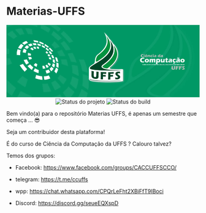 # Materias-UFFS

<p align="center">
    <img  src="slider_quem_somos.jpg" title="Logo do curso"><br />
    <img src="https://img.shields.io/maintenance/yes/2020?style=for-the-badge" title="Status do projeto">
    <img src="https://img.shields.io/travis/ccuffs/template?style=for-the-badge" title="Status do build">
</p>


Bem vindo(a) para o repositório Materias UFFS, é apenas um semestre que começa ... 😎

Seja um contribuidor desta plataforma!

É do curso de Ciência da Computação da UFFS ? Calouro talvez?

Temos dos grupos:

- Facebook: https://www.facebook.com/groups/CACCUFFSCCO/                                                                           
- telegram: https://t.me/ccuffs  
- wpp: https://chat.whatsapp.com/CPQrLeFht2XBiFfT9IBoci

- Discord: https://discord.gg/seueEQXspD
     
     


